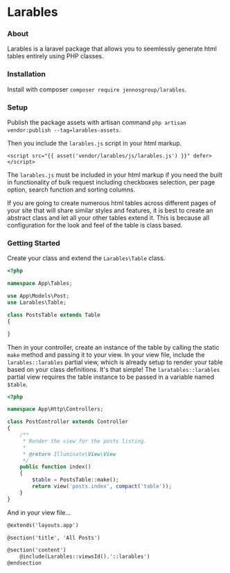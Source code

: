 # Larables

### About

Larables is a laravel package that allows you to seemlessly generate html tables entirely using PHP classes.

### Installation

Install with composer `composer require jennosgroup/larables`.

### Setup

Publish the package assets with artisan command `php artisan vendor:publish --tag=larables-assets`.

Then you include the `larables.js` script in your html markup.

`<script src="{{ asset('vendor/larables/js/larables.js') }}" defer></script>`

The `larables.js` must be included in your html markup if you need the built in functionality of bulk request including checkboxes selection, per page option, search function and sorting columns.

If you are going to create numerous html tables across different pages of your site that will share similar styles and features, it is best to create an abstract class and let all your other tables extend it. This is because all configuration for the look and feel of the table is class based.

### Getting Started

Create your class and extend the `Larables\Table` class.

```php
<?php

namespace App\Tables;

use App\Models\Post;
use Larables\Table;

class PostsTable extends Table
{

}
```

Then in your controller, create an instance of the table by calling the static `make` method and passing it to your view. In your view file, include the `larables::larables` partial view, which is already setup to render your table based on your class definitions. It's that simple! The `laratables::larables` partial view requires the table instance to be passed in a variable named `$table`.

```php
<?php

namespace App\Http\Controllers;

class PostController extends Controller
{
    /**
     * Render the view for the posts listing.
     *
     * @return Illuminate\View\View
     */
    public function index()
    {
        $table = PostsTable::make();
        return view('posts.index', compact('table'));
    }
}
```

And in your view file...

```html
@extends('layouts.app')

@section('title', 'All Posts')

@section('content')
    @include(Larables::viewsId().'::larables')
@endsection
```

